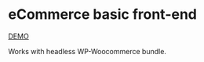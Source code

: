 eСommerce basic front-end
=================

[DEMO](https://app.inlane.website/#/)

Works with headless WP-Woocommerce bundle.
